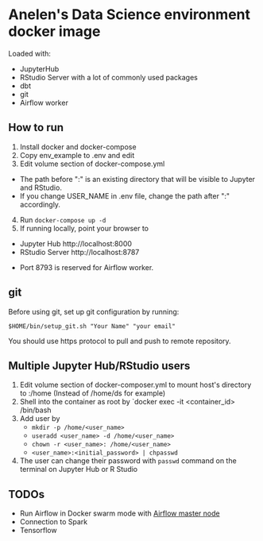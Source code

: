 # Anelen's Data Science environment docker image

Loaded with:

- JupyterHub
- RStudio Server with a lot of commonly used packages
- dbt
- git
- Airflow worker

## How to run

1. Install docker and docker-compose
2. Copy env_example to .env and edit
3. Edit volume section of docker-compose.yml
  - The path before ":" is an existing directory that will be visible to Jupyter and RStudio.
  - If you change USER_NAME in .env file, change the path after ":" accordingly.
4. Run `docker-compose up -d`
5. If running locally, point your browser to
  - Jupyter Hub http://localhost:8000
  - RStudio Server http://localhost:8787

* Port 8793 is reserved for Airflow worker.

## git

Before using git, set up git configuration by running:

```
$HOME/bin/setup_git.sh "Your Name" "your email"
```

You should use https protocol to pull and push to remote repository.


## Multiple Jupyter Hub/RStudio users

1. Edit volume section of docker-composer.yml to mount host's directory to :/home (Instead of /home/ds for example)
2. Shell into the container as root by `docker exec -it <container_id> /bin/bash
3. Add user by
    - `mkdir -p /home/<user_name>`
    - `useradd <user_name> -d /home/<user_name>`
    - `chown -r <user_name>: /home/<user_name>`
    - `<user_name>:<initial_password> | chpasswd`
4. The user can change their password with `passwd` command on the terminal on Jupyter Hub or R Studio


## TODOs

- Run Airflow in Docker swarm mode with
  [Airflow master node](https://github.com/puckel/docker-airflow)
- Connection to Spark
- Tensorflow

